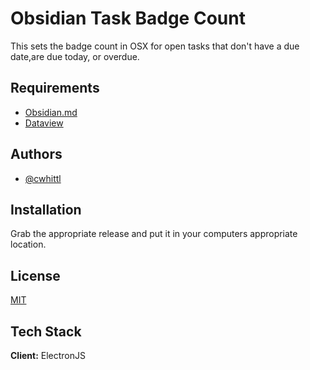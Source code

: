 
# Obsidian Task Badge Count
This sets the badge count in OSX for open tasks that don't have a due date,are due today, or overdue.

## Requirements

 - [Obsidian.md](https://obsidian.md/)
 - [Dataview](https://blacksmithgu.github.io/obsidian-dataview/)


## Authors

- [@cwhittl](https://www.github.com/cwhittl)


## Installation

Grab the appropriate release and put it in your computers appropriate location.
    
## License

[MIT](https://choosealicense.com/licenses/mit/)


## Tech Stack

**Client:** ElectronJS

